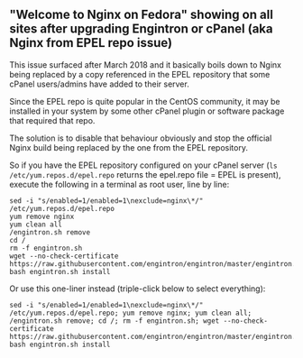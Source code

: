 ## "Welcome to Nginx on Fedora" showing on all sites after upgrading Engintron or cPanel (aka Nginx from EPEL repo issue)

This issue surfaced after March 2018 and it basically boils down to Nginx being replaced by a copy referenced in the EPEL repository that some cPanel users/admins have added to their server.

Since the EPEL repo is quite popular in the CentOS community, it may be installed in your system by some other cPanel plugin or software package that required that repo.

The solution is to disable that behaviour obviously and stop the official Nginx build being replaced by the one from the EPEL repository.

So if you have the EPEL repository configured on your cPanel server (`ls /etc/yum.repos.d/epel.repo` returns the epel.repo file = EPEL is present), execute the following in a terminal as root user, line by line:
```
sed -i "s/enabled=1/enabled=1\nexclude=nginx\*/" /etc/yum.repos.d/epel.repo
yum remove nginx
yum clean all
/engintron.sh remove
cd /
rm -f engintron.sh
wget --no-check-certificate https://raw.githubusercontent.com/engintron/engintron/master/engintron.sh
bash engintron.sh install
```

Or use this one-liner instead (triple-click below to select everything):
```
sed -i "s/enabled=1/enabled=1\nexclude=nginx\*/" /etc/yum.repos.d/epel.repo; yum remove nginx; yum clean all; /engintron.sh remove; cd /; rm -f engintron.sh; wget --no-check-certificate https://raw.githubusercontent.com/engintron/engintron/master/engintron.sh; bash engintron.sh install
```